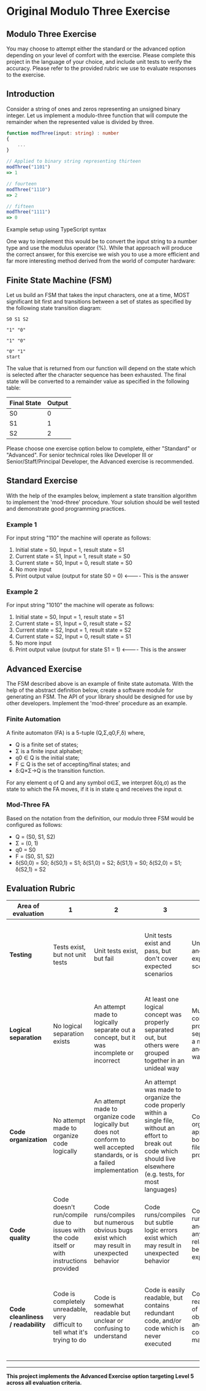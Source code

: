# Original Modulo Three Exercise

## Modulo Three Exercise

You may choose to attempt either the standard or the advanced option depending on your level of comfort with the exercise. Please complete this project in the language of your choice, and include unit tests to verify the accuracy. Please refer to the provided rubric we use to evaluate responses to the exercise.

## Introduction

Consider a string of ones and zeros representing an unsigned binary integer. Let us implement a modulo-three function that will compute the remainder when the represented value is divided by three.

```typescript
function modThree(input: string) : number
{
    ...
}

// Applied to binary string representing thirteen
modThree("1101")
=> 1

// fourteen
modThree("1110")
=> 2

// fifteen
modThree("1111")
=> 0
```

Example setup using TypeScript syntax

One way to implement this would be to convert the input string to a number type and use the modulus operator (%). While that approach will produce the correct answer, for this exercise we wish you to use a more efficient and far more interesting method derived from the world of computer hardware:

## Finite State Machine (FSM)

Let us build an FSM that takes the input characters, one at a time, MOST significant bit first and transitions between a set of states as specified by the following state transition diagram:

```
S0 S1 S2

"1" "0"

"1" "0"

"0" "1"
start
```

The value that is returned from our function will depend on the state which is selected after the character sequence has been exhausted. The final state will be converted to a remainder value as specified in the following table:

| Final State | Output |
|-------------|--------|
| S0          | 0      |
| S1          | 1      |
| S2          | 2      |

Please choose one exercise option below to complete, either "Standard" or "Advanced". For senior technical roles like Developer III or Senior/Staff/Principal Developer, the Advanced exercise is recommended.

## Standard Exercise

With the help of the examples below, implement a state transition algorithm to implement the 'mod-three' procedure. Your solution should be well tested and demonstrate good programming practices.

### Example 1
For input string "110" the machine will operate as follows:
1. Initial state = S0, Input = 1, result state = S1
2. Current state = S1, Input = 1, result state = S0
3. Current state = S0, Input = 0, result state = S0
4. No more input
5. Print output value (output for state S0 = 0) <---- This is the answer

### Example 2
For input string "1010" the machine will operate as follows:
1. Initial state = S0, Input = 1, result state = S1
2. Current state = S1, Input = 0, result state = S2
3. Current state = S2, Input = 1, result state = S2
4. Current state = S2, Input = 0, result state = S1
5. No more input
6. Print output value (output for state S1 = 1) <---- This is the answer

## Advanced Exercise

The FSM described above is an example of finite state automata. With the help of the abstract definition below, create a software module for generating an FSM. The API of your library should be designed for use by other developers. Implement the 'mod-three' procedure as an example.

### Finite Automation

A finite automaton (FA) is a 5-tuple (Q,Σ,q0,F,δ) where,
- Q is a finite set of states;
- Σ is a finite input alphabet;
- q0 ∈ Q is the initial state;
- F ⊆ Q is the set of accepting/final states; and
- δ:Q×Σ→Q is the transition function.

For any element q of Q and any symbol σ∈Σ, we interpret δ(q,σ) as the state to which the FA moves, if it is in state q and receives the input σ.

### Mod-Three FA

Based on the notation from the definition, our modulo three FSM would be configured as follows:
- Q = (S0, S1, S2)
- Σ = (0, 1)
- q0 = S0
- F = (S0, S1, S2)
- δ(S0,0) = S0; δ(S0,1) = S1; δ(S1,0) = S2; δ(S1,1) = S0; δ(S2,0) = S1; δ(S2,1) = S2

## Evaluation Rubric

| Area of evaluation | 1 | 2 | 3 | 4 | 5 |
|-------------------|---|---|---|---|---|
| **Testing** | Tests exist, but not unit tests | Unit tests exist, but fail | Unit tests exist and pass, but don't cover expected scenarios | Unit tests exist and pass, cover expected scenarios | Unit tests exist and pass, cover expected scenarios, and/or are exceptional in some way (e.g. also covering edge cases) |
| **Logical separation** | No logical separation exists | An attempt made to logically separate out a concept, but it was incomplete or incorrect | At least one logical concept was properly separated out, but others were grouped together in an unideal way | Multiple logical concepts were properly separated out in a meaningful and effective way | All expected logical concepts are separated effectively and particular attention or efforts are made to address extensibility or scalability in a novel way |
| **Code organization** | No attempt made to organize code logically | An attempt made to organize code logically but does not conform to well accepted standards, or is a failed implementation | An attempt was made to organize the code properly within a single file, without an effort to break out code which should live elsewhere (e.g. tests, for most languages) | Code is organized appropriately both within each file and as a project itself | Code is organized appropriately both within each file and as a project itself and conforms to accepted standards/norms for the language |
| **Code quality** | Code doesn't run/compile due to issues with the code itself or with instructions provided | Code runs/compiles but numerous obvious bugs exist which may result in unexpected behavior | Code runs/compiles but subtle logic errors exist which may result in unexpected behavior | Code runs/compiles and is absent of any bugs/errors related to logic, behaves as expected | Code runs/compiles and is absent of any bugs/errors related to logic or otherwise |
| **Code cleanliness / readability** | Code is completely unreadable, very difficult to tell what it's trying to do | Code is somewhat readable but unclear or confusing to understand | Code is easily readable, but contains redundant code, and/or code which is never executed | Code is readable, names of objects/methods and other components make sense | Code is exceptionally clean and readable, self-documenting, and/or contains meaningful documentation to assist with setup and execution |

---

**This project implements the Advanced Exercise option targeting Level 5 across all evaluation criteria.**